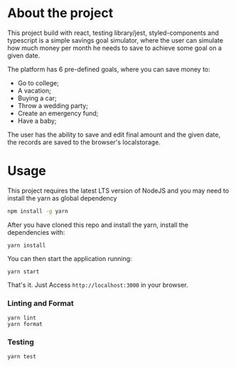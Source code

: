# About the project

This project build with react, testing library/jest, styled-components and typescript is a simple savings goal simulator, where the user can simulate how much money per month he needs to save to achieve some goal on a given date. 

The platform has 6 pre-defined goals, where you can save money to: 

- Go to college;
- A vacation;
- Buying a car;
- Throw a wedding party;
- Create an emergency fund;
- Have a baby;

The user has the ability to save and edit final amount and the given date, the records are saved to the browser's localstorage.

# Usage

This project requires the latest LTS version of NodeJS and you may need to install the yarn as global dependency
```bash
npm install -g yarn
```

After you have cloned this repo and install the yarn, install the dependencies with:

```
yarn install
```

You can then start the application running:

```
yarn start
```

That's it. Just Access `http://localhost:3000` in your browser.

### Linting and Format

```
yarn lint
yarn format
```

### Testing

```
yarn test
```
